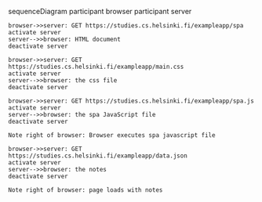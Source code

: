 sequenceDiagram
    participant browser
    participant server

    browser->>server: GET https://studies.cs.helsinki.fi/exampleapp/spa
    activate server
    server-->>browser: HTML document
    deactivate server

    browser->>server: GET https://studies.cs.helsinki.fi/exampleapp/main.css
    activate server
    server-->>browser: the css file
    deactivate server

    browser->>server: GET https://studies.cs.helsinki.fi/exampleapp/spa.js
    activate server
    server-->>browser: the spa JavaScript file
    deactivate server

    Note right of browser: Browser executes spa javascript file

    browser->>server: GET https://studies.cs.helsinki.fi/exampleapp/data.json
    activate server
    server-->>browser: the notes
    deactivate server

    Note right of browser: page loads with notes